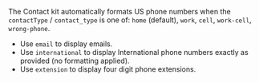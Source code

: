 The Contact kit automatically formats US phone numbers when the `contactType` / `contact_type` is one of: `home` (default), `work`, `cell`, `work-cell`, `wrong-phone`.

- Use `email` to display emails.
- Use `international` to display International phone numbers exactly as provided (no formatting applied).
- Use `extension` to display four digit phone extensions.